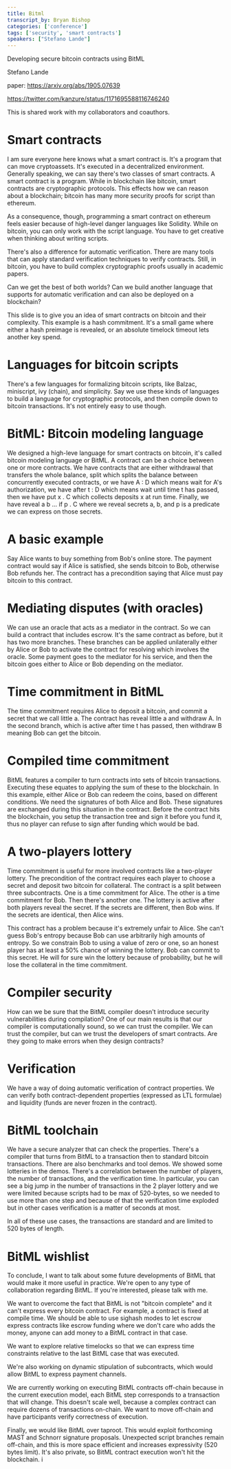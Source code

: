 ```yaml
---
title: Bitml
transcript_by: Bryan Bishop
categories: ['conference']
tags: ['security', 'smart contracts']
speakers: ["Stefano Lande"]
---
```


Developing secure bitcoin contracts using BitML

Stefano Lande

paper: <https://arxiv.org/abs/1905.07639>

<https://twitter.com/kanzure/status/1171695588116746240>

This is shared work with my collaborators and coauthors.

# Smart contracts

I am sure everyone here knows what a smart contract is. It's a program that can move cryptoassets. It's executed in a decentralized environment. Generally speaking, we can say there's two classes of smart contracts. A smart contract is a program.  While in blockchain like bitcoin, smart contracts are cryptographic protocols. This effects how we can reason about a blockchain; bitcoin has many more security proofs for script than ethereum.

As a consequence, though, programming a smart contract on ethereum feels easier because of high-level danger languages like Solidity. While on bitcoin, you can only work with the script language. You have to get creative when thinking about writing scripts.

There's also a difference for automatic verification. There are many tools that can apply standard verification techniques to verify contracts. Still, in bitcoin, you have to build complex cryptographic proofs usually in academic papers.

Can we get the best of both worlds? Can we build another language that supports for automatic verification and can also be deployed on a blockchain?

This slide is to give you an idea of smart contracts on bitcoin and their complexity. This example is a hash commitment. It's a small game where either a hash preimage is revealed, or an absolute timelock timeout lets another key spend.

# Languages for bitcoin scripts

There's a few languages for formalizing bitcoin scripts, like Balzac, miniscript, ivy (chain), and simplicity. Say we use these kinds of languages to build a language for cryptographic protocols, and then compile down to bitcoin transactions. It's not entirely easy to use though.

# BitML: Bitcoin modeling language

We designed a high-leve language for smart contracts on bitcoin, it's called bitcoin modeling language or BitML. A contract can be a choice between one or more contracts. We have contracts that are either withdrawal that transfers the whole balance, split which splits the balance between concurrently executed contracts, or we have A : D which means wait for A's authorization, we have after t : D which means wait until time t has passed, then we have put x . C which collects deposits x at run time. Finally, we have reveal a b ... if p . C where we reveal secrets a, b, and p is a predicate we can express on those secrets.

# A basic example

Say Alice wants to buy something from Bob's online store. The payment contract would say if Alice is satisfied, she sends bitcoin to Bob, otherwise Bob refunds her. The contract has a precondition saying that Alice must pay bitcoin to this contract.

# Mediating disputes (with oracles)

We can use an oracle that acts as a mediator in the contract. So we can build a contract that includes escrow. It's the same contract as before, but it has two more branches. These branches can be applied unilaterally either by Alice or Bob to activate the contract for resolving which involves the oracle. Some payment goes to the mediator for his service, and then the bitcoin goes either to Alice or Bob depending on the mediator.

# Time commitment in BitML

The time commitment requires Alice to deposit a bitcoin, and commit a secret that we call little a. The contract has reveal little a and withdraw A. In the second branch, which is active after time t has passed, then withdraw B meaning Bob can get the bitcoin.

# Compiled time commitment

BitML features a compiler to turn contracts into sets of bitcoin transactions. Executing these equates to applying the sum of these to the blockchain. In this example, either Alice or Bob can redeem the coins, based on different conditions. We need the signatures of both Alice and Bob. These signatures are exchanged during this situation in the contract. Before the contract hits the blockchain, you setup the transaction tree and sign it before you fund it, thus no player can refuse to sign after funding which would be bad.

# A two-players lottery

Time commitment is useful for more involved contracts like a two-player lottery. The precondition of the contract requires each player to choose a secret and deposit two bitcoin for collateral. The contract is a split between three subcontracts. One is a time commitment for Alice. The other is a time commitment for Bob. Then there's another one. The lottery is active after both players reveal the secret. If the secrets are different, then Bob wins. If the secrets are identical, then Alice wins.

This contract has a problem because it's extremely unfair to Alice. She can't guess Bob's entropy because Bob can use arbitrarily high amounts of entropy. So we constrain Bob to using a value of zero or one, so an honest player has at least a 50% chance of winning the lottery. Bob can commit to this secret. He will for sure win the lottery because of probability, but he will lose the collateral in the time commitment.

# Compiler security

How can we be sure that the BitML compiler doesn't introduce security vulnerabilities during compilation? One of our main results is that our compiler is computationally sound, so we can trust the compiler. We can trust the compiler, but can we trust the developers of smart contracts. Are they going to make errors when they design contracts?

# Verification

We have a way of doing automatic verification of contract properties. We can verify both contract-dependent properties (expressed as LTL formulae) and liquidity (funds are never frozen in the contract).

# BitML toolchain

We have a secure analyzer that can check the properties. There's a compiler that turns from BitML to a transaction then to standard bitcoin transactions. There are also benchmarks and tool demos. We showed some lotteries in the demos. There's a correlation between the number of players, the number of transactions, and the verification time. In particular, you can see a big jump in the number of transactions in the 2 player lottery and we were limited because scripts had to be max of 520-bytes, so we needed to use more than one step and because of that the verification time exploded but in other cases verification is a matter of seconds at most.

In all of these use cases, the transactions are standard and are limited to 520 bytes of length.

# BitML wishlist

To conclude, I want to talk about some future developments of BitML that would make it more useful in practice. We're open to any type of collaboration regarding BitML. If you're interested, please talk with me.

We want to overcome the fact that BitML is not "bitcoin complete" and it can't express every bitcoin contract. For example, a contract is fixed at compile time. We should be able to use sighash modes to let escrow express contracts like escrow funding where we don't care who adds the money, anyone can add money to a BitML contract in that case.

We want to explore relative timelocks so that we can express time constraints relative to the last BitML case that was executed.

We're also working on dynamic stipulation of subcontracts, which would allow BitML to express payment channels.

We are currently working on executing BitML contracts off-chain because in the current execution model, each BitML step corresponds to a transaction that will change. This doesn't scale well, because a complex contract can require dozens of transactions on-chain. We want to move off-chain and have participants verify correctness of execution.

Finally, we would like BitML over taproot. This would exploit forthcoming MAST and Schnorr signature proposals. Unexpected script branches remain off-chain, and this is more space efficient and increases expressivity (520 bytes limit). It's also private, so BitML contract execution won't hit the blockchain.
i

